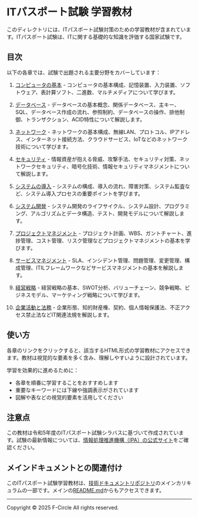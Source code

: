 # ITパスポート試験 学習教材

このディレクトリには、ITパスポート試験対策のための学習教材が含まれています。ITパスポート試験は、ITに関する基礎的な知識を評価する国家試験です。

## 目次

以下の各章では、試験で出題される主要分野をカバーしています：

1. [コンピュータの基本](https://fcircle-biz.github.io/tech_docs/cheatsheet1/itpass/it-pass_1.html) - コンピュータの基本構成、記憶装置、入力装置、ソフトウェア、表計算ソフト、二進数、マルチメディアについて学びます。

2. [データベース](https://fcircle-biz.github.io/tech_docs/cheatsheet1/itpass/it-pass_2.html) - データベースの基本概念、関係データベース、主キー、SQL、データベース作成の流れ、参照制約、データベースの操作、排他制御、トランザクション、ACID特性について解説します。

3. [ネットワーク](https://fcircle-biz.github.io/tech_docs/cheatsheet1/itpass/it-pass_3.html) - ネットワークの基本構成、無線LAN、プロトコル、IPアドレス、インターネット接続方法、クラウドサービス、IoTなどのネットワーク技術について学びます。

4. [セキュリティ](https://fcircle-biz.github.io/tech_docs/cheatsheet1/itpass/it-pass_4.html) - 情報資産が抱える脅威、攻撃手法、セキュリティ対策、ネットワークセキュリティ、暗号化技術、情報セキュリティマネジメントについて解説します。

5. [システムの導入](https://fcircle-biz.github.io/tech_docs/cheatsheet1/itpass/it-pass_5.html) - システムの構成、導入の流れ、障害対策、システム監査など、システム導入プロセスの重要ポイントを学びます。

6. [システム開発](https://fcircle-biz.github.io/tech_docs/cheatsheet1/itpass/it-pass_6.html) - システム開発のライフサイクル、システム設計、プログラミング、アルゴリズムとデータ構造、テスト、開発モデルについて解説します。

7. [プロジェクトマネジメント](https://fcircle-biz.github.io/tech_docs/cheatsheet1/itpass/it-pass_7.html) - プロジェクト計画、WBS、ガントチャート、進捗管理、コスト管理、リスク管理などプロジェクトマネジメントの基本を学びます。

8. [サービスマネジメント](https://fcircle-biz.github.io/tech_docs/cheatsheet1/itpass/it-pass_8.html) - SLA、インシデント管理、問題管理、変更管理、構成管理、ITILフレームワークなどサービスマネジメントの基本を解説します。

9. [経営戦略](https://fcircle-biz.github.io/tech_docs/cheatsheet1/itpass/it-pass_9.html) - 経営戦略の基本、SWOT分析、バリューチェーン、競争戦略、ビジネスモデル、マーケティング戦略について学びます。

10. [企業活動と法務](https://fcircle-biz.github.io/tech_docs/cheatsheet1/itpass/it-pass_10.html) - 企業形態、知的財産権、契約、個人情報保護法、不正アクセス禁止法などIT関連法規を解説します。

## 使い方

各章のリンクをクリックすると、該当するHTML形式の学習教材にアクセスできます。教材は視覚的な要素を多く含み、理解しやすいように設計されています。

学習を効果的に進めるために：
- 各章を順番に学習することをおすすめします
- 重要なキーワードには下線や強調表示がされています
- 図解や表などの視覚的要素を活用してください

## 注意点

この教材は令和5年度のITパスポート試験シラバスに基づいて作成されています。試験の最新情報については、[情報処理推進機構（IPA）の公式サイト](https://www.jitec.ipa.go.jp/1_11seido/ip.html)をご確認ください。

## メインドキュメントとの関連付け

このITパスポート試験学習教材は、[技術ドキュメントリポジトリ](https://fcircle-biz.github.io/tech_docs/)のメインカリキュラムの一部です。メインの[README.md](../../../README.md)からもアクセスできます。

---

Copyright © 2025 F-Circle All rights reserved.
